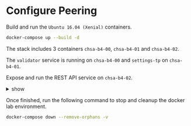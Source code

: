# Configure Peering

Build and run the `Ubuntu 16.04 (Xenial)` containers.

```bash
docker-compose up --build -d
```

The stack includes 3 containers `chsa-b4-00`, `chsa-b4-01` and `chsa-b4-02`.

The `validator` service is running on  `chsa-b4-00` and `settings-tp` on `chsa-b4-01`.

Expose and run the REST API service on `chsa-b4-02`.

<details><summary>show</summary>
<p>

1. Open a terminal session.

```bash
docker exec -u sysops -it chsa-b4-02 bash
```

2. Copy the REST API configuration example file.

```bash
sudo cp /etc/sawtooth/rest_api.toml.example /etc/sawtooth/rest_api.toml
sudo sawtooth:sawtooth /etc/sawtooth/rest_api.toml
```

3. Edit the REST API configuration file in order to expose the service on the external network interface.

```toml
...
bind = ["chsa-b4-02:8008"]
...
```

4. Edit de RESTAPI service environment file `/etc/default/sawtooth-rest-api` to point to the Validator host.

```bash
...
SAWTOOTH_REST_API_ARGS=--connect tcp://chsa-b4-00:4004
```

5. Enable and start the service.

```bash
sudo systemctl enable sawtooth-rest-api
sudo systemctl start sawtooht-rest-api
```

### References

* sawtooth.hyperledger.org > Docs > Release 1.0.5  > System Administator's Guide > Running Sawtooth as a Service: [Running Sawtooth](https://sawtooth.hyperledger.org/docs/core/releases/1.0.5/sysadmin_guide/systemd.html#running-sawtooth)
* sawtooth.hyperledger.org > Docs > Release 1.0.5 > CLI Command Reference > sawtooth > [sawtooth peer list](https://sawtooth.hyperledger.org/docs/core/releases/1.0/cli/sawtooth.html#sawtooth-peer-list)
* sawtooth.hyperledger.org > FAQ > Validator > [What TCP ports does Sawtooth use?](https://sawtooth.hyperledger.org/faq/validator/#what-tcp-ports-does-sawtooth-use)

</p>
</details>

Once finished, run the following command to stop and cleanup the docker lab environment.

```bash
docker-compose down --remove-orphans -v
```
